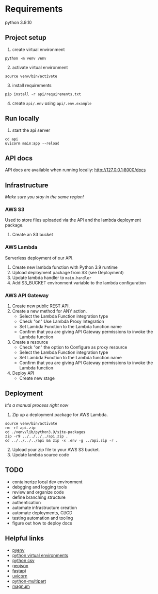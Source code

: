 
# Requirements

python 3.9.10

## Project setup
1. create virtual environment
```
python -m venv venv
```
2. activate virtual environment
```
source venv/bin/activate
```
3. install requirements
```
pip install -r api/requirements.txt
```
4. create `api/.env` using `api/.env.example`

## Run locally
1. start the api server
```
cd api
uvicorn main:app --reload
```

## API docs
API docs are available when running locally: http://127.0.0.1:8000/docs

## Infrastructure
*Make sure you stay in the same region!*
### AWS S3
Used to store files uploaded via the API and the lambda deployment package.
1. Create an S3 bucket

### AWS Lambda
Serverless deployment of our API.
1. Create new lambda function with Python 3.9 runtime
2. Upload deployment package from S3 (see Deployment)
3. Update lambda handler to `main.handler`
4. Add S3_BUCKET environment variable to the lambda configuration

### AWS API Gateway
1. Create new public REST API.
2. Create a new method for ANY action.
	* Select the Lambda Function integration type
	* Check "on" Use Lambda Proxy Integration
	* Set Lambda Function to the Lambda function name
	* Confirm that you are giving API Gateway permissions to invoke the Lambda function
3. Create a resource
	* Check "on" the option to Configure as proxy resource
	* Select the Lambda Function integration type
	* Set Lambda Function to the Lambda function name
	* Confirm that you are giving API Gateway permissions to invoke the Lambda function
4. Deploy API
	* Create new stage


## Deployment
*It's a manual process right now*
1. Zip up a deployment package for AWS Lambda.
```
source venv/bin/activate
rm -rf api.zip
cd ./venv/lib/python3.9/site-packages
zip -r9 ../../../../api.zip .
cd ../../../../api && zip -x .env -g ../api.zip -r .
```
2. Upload your zip file to your AWS S3 bucket.
3. Update lambda source code

## TODO
- containerize local dev environment
- debgging and logging tools
- review and organize code
- define branching structure
- authentication
- automate infrastructure creation
- automate deployments, CI/CD
- testing automation and tooling
- figure out how to deploy docs

## Helpful links
- [pyenv](https://github.com/pyenv/pyenv)
- [python virtual environments](https://docs.python.org/3/library/venv.html)
- [python csv](https://docs.python.org/3/library/csv.html)
- [geojson](https://pypi.org/project/geojson/)
- [fastapi](https://fastapi.tiangolo.com/)
- [uvicorn](https://www.uvicorn.org/)
- [python-multipart](https://andrew-d.github.io/python-multipart/])
- [magnum](https://pypi.org/project/mangum/)
